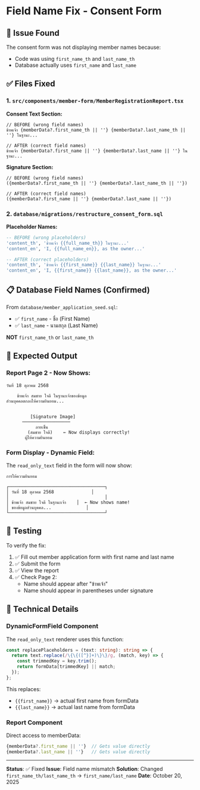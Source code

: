 # Field Name Fix - Consent Form

## 🐛 Issue Found
The consent form was not displaying member names because:
- Code was using `first_name_th` and `last_name_th`
- Database actually uses `first_name` and `last_name`

## ✅ Files Fixed

### 1. `src/components/member-form/MemberRegistrationReport.tsx`
**Consent Text Section:**
```tsx
// BEFORE (wrong field names)
ข้าพเจ้า {memberData?.first_name_th || ''} {memberData?.last_name_th || ''} ในฐานะ...

// AFTER (correct field names)
ข้าพเจ้า {memberData?.first_name || ''} {memberData?.last_name || ''} ในฐานะ...
```

**Signature Section:**
```tsx
// BEFORE (wrong field names)
({memberData?.first_name_th || ''} {memberData?.last_name_th || ''})

// AFTER (correct field names)
({memberData?.first_name || ''} {memberData?.last_name || ''})
```

### 2. `database/migrations/restructure_consent_form.sql`
**Placeholder Names:**
```sql
-- BEFORE (wrong placeholders)
'content_th', 'ข้าพเจ้า {{full_name_th}} ในฐานะ...'
'content_en', 'I, {{full_name_en}}, as the owner...'

-- AFTER (correct placeholders)
'content_th', 'ข้าพเจ้า {{first_name}} {{last_name}} ในฐานะ...'
'content_en', 'I, {{first_name}} {{last_name}}, as the owner...'
```

## 📋 Database Field Names (Confirmed)

From `database/member_application_seed.sql`:
- ✅ `first_name` - ชื่อ (First Name)
- ✅ `last_name` - นามสกุล (Last Name)

**NOT** `first_name_th` or `last_name_th`

## 🎯 Expected Output

### Report Page 2 - Now Shows:
```
วันที่ 18 ตุลาคม 2568

    ข้าพเจ้า สมชาย ใจดี ในฐานะเจ้าของข้อมูล
ส่วนบุคคลตกลงให้ความยินยอม...


         [Signature Image]
      ──────────────────
           ลายเซ็น
        (สมชาย ใจดี)    ← Now displays correctly!
       ผู้ให้ความยินยอม
```

### Form Display - Dynamic Field:
The `read_only_text` field in the form will now show:
```
การให้ความยินยอม

┌────────────────────────────────────┐
│ วันที่ 18 ตุลาคม 2568              │
│                                    │
│ ข้าพเจ้า สมชาย ใจดี ในฐานะเจ้า    │  ← Now shows name!
│ ของข้อมูลส่วนบุคคล...             │
└────────────────────────────────────┘
```

## 🧪 Testing

To verify the fix:
1. ✅ Fill out member application form with first name and last name
2. ✅ Submit the form
3. ✅ View the report
4. ✅ Check Page 2:
   - Name should appear after "ข้าพเจ้า"
   - Name should appear in parentheses under signature

## 🔧 Technical Details

### DynamicFormField Component
The `read_only_text` renderer uses this function:
```typescript
const replacePlaceholders = (text: string): string => {
  return text.replace(/\{\{([^}]+)\}\}/g, (match, key) => {
    const trimmedKey = key.trim();
    return formData[trimmedKey] || match;
  });
};
```

This replaces:
- `{{first_name}}` → actual first name from formData
- `{{last_name}}` → actual last name from formData

### Report Component
Direct access to memberData:
```typescript
{memberData?.first_name || ''}  // Gets value directly
{memberData?.last_name || ''}   // Gets value directly
```

---
**Status**: ✅ Fixed
**Issue**: Field name mismatch
**Solution**: Changed `first_name_th/last_name_th` → `first_name/last_name`
**Date**: October 20, 2025

